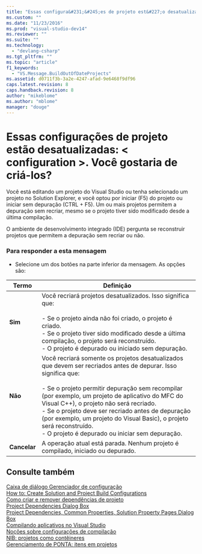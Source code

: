 ```yaml
---
title: "Essas configura&#231;&#245;es de projeto est&#227;o desatualizadas: &lt; configuration &gt;. Voc&#234; gostaria de cri&#225;-los? | Microsoft Docs"
ms.custom: ""
ms.date: "11/23/2016"
ms.prod: "visual-studio-dev14"
ms.reviewer: ""
ms.suite: ""
ms.technology: 
  - "devlang-csharp"
ms.tgt_pltfrm: ""
ms.topic: "article"
f1_keywords: 
  - "VS.Message.BuildOutOfDateProjects"
ms.assetid: d0711f3b-3a2e-4247-afad-9e6468f9df96
caps.latest.revision: 8
caps.handback.revision: 8
author: "mikeblome"
ms.author: "mblome"
manager: "douge"
---
```

# Essas configura&#231;&#245;es de projeto est&#227;o desatualizadas: &lt; configuration &gt;. Voc&#234; gostaria de cri&#225;-los?
Você está editando um projeto do Visual Studio ou tenha selecionado um projeto no Solution Explorer, e você optou por iniciar \(F5\) do projeto ou iniciar sem depuração \(CTRL \+ F5\). Um ou mais projetos permitem a depuração sem recriar, mesmo se o projeto tiver sido modificado desde a última compilação.  
  
 O ambiente de desenvolvimento integrado \(IDE\) pergunta se reconstruir projetos que permitem a depuração sem recriar ou não.  
  
### Para responder a esta mensagem  
  
-   Selecione um dos botões na parte inferior da mensagem. As opções são:  
  
|Termo|Definição|  
|-----------|---------------|  
|**Sim**|Você recriará projetos desatualizados. Isso significa que:<br /><br /> -   Se o projeto ainda não foi criado, o projeto é criado.<br />-   Se o projeto tiver sido modificado desde a última compilação, o projeto será reconstruído.<br />-   O projeto é depurado ou iniciado sem depuração.|  
|**Não**|Você recriará somente os projetos desatualizados que devem ser recriados antes de depurar. Isso significa que:<br /><br /> -   Se o projeto permitir depuração sem recompilar \(por exemplo, um projeto de aplicativo do MFC do Visual C\+\+\), o projeto não será recriado.<br />-   Se o projeto deve ser recriado antes de depuração \(por exemplo, um projeto do Visual Basic\), o projeto será reconstruído.<br />-   O projeto é depurado ou iniciar sem depuração.|  
|**Cancelar**|A operação atual está parada. Nenhum projeto é compilado, iniciado ou depurado.|  
  
## Consulte também  
 [Caixa de diálogo Gerenciador de configuração](http://msdn.microsoft.com/pt-br/fa182dca-282e-4ae5-bf37-e155344ca18b)   
 [How to: Create Solution and Project Build Configurations](../Topic/How%20to:%20Create%20Solution%20and%20Project%20Build%20Configurations.md)   
 [Como criar e remover dependências de projeto](../Topic/How%20to:%20Create%20and%20Remove%20Project%20Dependencies.md)   
 [Project Dependencies Dialog Box](http://msdn.microsoft.com/pt-br/d66e48c3-3722-40dd-99b4-53d93cac128e)   
 [Project Dependencies, Common Properties, Solution Property Pages Dialog Box](http://msdn.microsoft.com/pt-br/2ba638fc-719c-4a79-b166-3455a4374e31)   
 [Compilando aplicativos no Visual Studio](../ide/compiling-and-building-in-visual-studio.md)   
 [Noções sobre configurações de compilação](../ide/understanding-build-configurations.md)   
 [NIB: projetos como contêineres](http://msdn.microsoft.com/pt-br/87d40f63-f487-4767-8963-64beec27ba1b)   
 [Gerenciamento de PONTA: itens em projetos](http://msdn.microsoft.com/pt-br/762e606b-7f44-4b66-97a1-e30a703654a0)